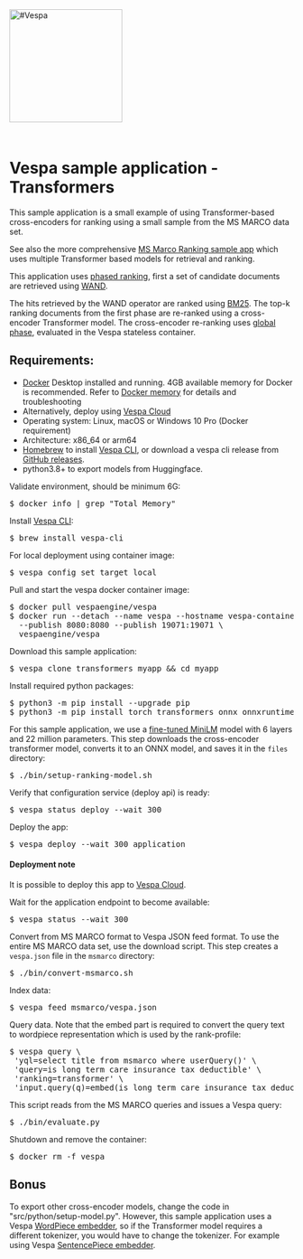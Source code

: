 <!-- Copyright Vespa.ai. Licensed under the terms of the Apache 2.0 license. See LICENSE in the project root. -->

<picture>
  <source media="(prefers-color-scheme: dark)" srcset="https://assets.vespa.ai/logos/Vespa-logo-green-RGB.svg">
  <source media="(prefers-color-scheme: light)" srcset="https://assets.vespa.ai/logos/Vespa-logo-dark-RGB.svg">
  <img alt="#Vespa" width="200" src="https://assets.vespa.ai/logos/Vespa-logo-dark-RGB.svg" style="margin-bottom: 25px;">
</picture>

# Vespa sample application - Transformers

This sample application is a small example of using Transformer-based cross-encoders for ranking
using a small sample from the MS MARCO data set. 

See also the more comprehensive [MS Marco Ranking sample app](../msmarco-ranking/)
which uses multiple Transformer based models for retrieval and ranking. 

This application uses [phased ranking](https://docs.vespa.ai/en/phased-ranking.html), first a set of candidate
documents are retrieved using [WAND](https://docs.vespa.ai/en/using-wand-with-vespa.html). 

The hits retrieved by the WAND operator are ranked using [BM25](https://docs.vespa.ai/en/reference/bm25.html). 
The top-k ranking documents from the first phase
are re-ranked using a cross-encoder Transformer model. 
The cross-encoder re-ranking uses [global phase](https://docs.vespa.ai/en/phased-ranking.html#global-phase), evaluated in the
Vespa stateless container.

## Requirements:

* [Docker](https://www.docker.com/) Desktop installed and running. 4GB available memory for Docker is recommended.
  Refer to [Docker memory](https://docs.vespa.ai/en/operations-selfhosted/docker-containers.html#memory)
  for details and troubleshooting
* Alternatively, deploy using [Vespa Cloud](#deployment-note)
* Operating system: Linux, macOS or Windows 10 Pro (Docker requirement)
* Architecture: x86_64 or arm64 
* [Homebrew](https://brew.sh/) to install [Vespa CLI](https://docs.vespa.ai/en/vespa-cli.html), or download
  a vespa cli release from [GitHub releases](https://github.com/vespa-engine/vespa/releases).
* python3.8+ to export models from Huggingface. 

Validate environment, should be minimum 6G:
<pre>
$ docker info | grep "Total Memory"
</pre>

Install [Vespa CLI](https://docs.vespa.ai/en/vespa-cli.html):
<pre>
$ brew install vespa-cli
</pre>

For local deployment using container image:
<pre data-test="exec">
$ vespa config set target local
</pre>

Pull and start the vespa docker container image:
<pre data-test="exec">
$ docker pull vespaengine/vespa
$ docker run --detach --name vespa --hostname vespa-container \
  --publish 8080:8080 --publish 19071:19071 \
  vespaengine/vespa
</pre>

Download this sample application:
<pre data-test="exec">
$ vespa clone transformers myapp && cd myapp
</pre>

Install required python packages:
<pre data-test="exec">
$ python3 -m pip install --upgrade pip
$ python3 -m pip install torch transformers onnx onnxruntime
</pre>

For this sample application, we use a [fine-tuned MiniLM](https://huggingface.co/cross-encoder/ms-marco-MiniLM-L-6-v2) 
model with 6 layers and 22 million parameters.
This step downloads the cross-encoder transformer model, converts it to an ONNX model,
and saves it in the `files` directory:
<pre data-test="exec">
$ ./bin/setup-ranking-model.sh
</pre>

Verify that configuration service (deploy api) is ready:
<pre data-test="exec">
$ vespa status deploy --wait 300
</pre>

Deploy the app:
<pre data-test="exec" data-test-assert-contains="Success">
$ vespa deploy --wait 300 application
</pre>

#### Deployment note
It is possible to deploy this app to
[Vespa Cloud](https://cloud.vespa.ai/en/getting-started#deploy-sample-applications).

Wait for the application endpoint to become available:
<pre data-test="exec">
$ vespa status --wait 300
</pre>

Convert from MS MARCO format to Vespa JSON feed format. 
To use the entire MS MARCO data set, use the download script.
This step creates a `vespa.json` file in the `msmarco` directory:
<pre data-test="exec">
$ ./bin/convert-msmarco.sh
</pre>

Index data:
<pre data-test="exec">
$ vespa feed msmarco/vespa.json
</pre>

Query data.
Note that the embed part is required to convert the query text
to wordpiece representation which is used by the rank-profile:
<pre data-test="exec" data-test-assert-contains="children">
$ vespa query \
 'yql=select title from msmarco where userQuery()' \
 'query=is long term care insurance tax deductible' \
 'ranking=transformer' \
 'input.query(q)=embed(is long term care insurance tax deductible)'
</pre>

This script reads from the MS MARCO queries and issues a Vespa query:
<pre data-test="exec" data-test-assert-contains="children">
$ ./bin/evaluate.py
</pre>

Shutdown and remove the container:
<pre data-test="after">
$ docker rm -f vespa
</pre>


## Bonus 
To export other cross-encoder models, change the code in "src/python/setup-model.py".
However, this sample application uses a Vespa
[WordPiece embedder](https://docs.vespa.ai/en/reference/embedding-reference.html#wordpiece-embedder),
so if the Transformer model requires a different tokenizer, you would have to change the tokenizer. For example
using Vespa [SentencePiece embedder](https://docs.vespa.ai/en/reference/embedding-reference.html#sentencepiece-embedder).
